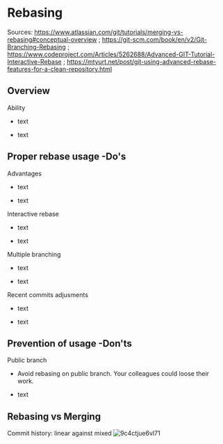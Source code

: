 # Rebasing
Sources: https://www.atlassian.com/git/tutorials/merging-vs-rebasing#conceptual-overview ; https://git-scm.com/book/en/v2/Git-Branching-Rebasing ; https://www.codeproject.com/Articles/5262688/Advanced-GIT-Tutorial-Interactive-Rebase ; https://mtyurt.net/post/git-using-advanced-rebase-features-for-a-clean-repository.html 

## Overview
Ability
- text
+ text

## Proper rebase usage -Do's
Advantages
- text
+ text

Interactive rebase
- text
+ text

Multiple branching
- text
+ text

Recent commits adjusments
- text
+ text

## Prevention of usage -Don'ts
Public branch
- Avoid rebasing on public branch. Your colleagues could loose their work.
+ text

## Rebasing vs Merging
Commit history: linear against mixed
![9c4ctjue6vl71](https://user-images.githubusercontent.com/79012119/132845480-9913fca6-3b2a-4771-bfc6-8cd1e96e7c10.jpg)
